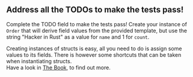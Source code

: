 ## Address all the TODOs to make the tests pass!

Complete the TODO field to make the tests pass! Create your instance of `Order` that will derive field values from the provided template, but use the string "Hacker in Rust" as a value for `name` and 1 for `count`.

<div class="hint">
Creating instances of structs is easy, all you need to do is assign some values to its fields.
There is however some shortcuts that can be taken when instantiating structs.
</div>

<div class="hint">
Have a look in <a href="https://doc.rust-lang.org/stable/book/ch05-01-defining-structs.html#creating-instances-from-other-instances-with-struct-update-syntax">The Book</a>, to find out more. 
</div>

